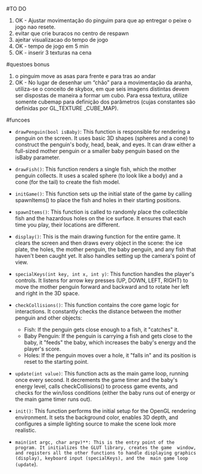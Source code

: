 #TO DO 
1. OK - Ajustar movimentação do pinguim para que ap entregar o peixe o jogo nao resete.
2. evitar que crie buracos no centro de respawn
3. ajeitar visualizacao do tempo de jogo 
4. OK - tempo de jogo em 5 min
5. OK - inserir 3 texturas na cena

#questoes bonus
1. o pinguim move as asas para frente e para tras ao andar
2. OK - No lugar de desenhar um “chão” para a movimentação da aranha, utiliza-se o conceito de skybox, em que seis
imagens distintas devem ser dispostas de maneira a formar um cubo. Para essa textura, utilize somente cubemap para
definição dos parâmetros (cujas constantes são definidas por GL_TEXTURE _CUBE_MAP).

#funcoes

  * `drawPenguin(bool isBaby)`: This function is responsible for rendering a penguin on the screen. It uses basic 3D shapes
     (spheres and a cone) to construct the penguin's body, head, beak, and eyes. It can draw either a full-sized mother penguin
     or a smaller baby penguin based on the isBaby parameter.


   * `drawFish()`: This function renders a single fish, which the mother penguin collects. It uses a scaled sphere (to look like
     a body) and a cone (for the tail) to create the fish model.


   * `initGame()`: This function sets up the initial state of the game by calling spawnItems() to place the fish and holes in
     their starting positions.

   * `spawnItems()`: This function is called to randomly place the collectible fish and the hazardous holes on the ice surface.
     It ensures that each time you play, their locations are different.


   * `display()`: This is the main drawing function for the entire game. It clears the screen and then draws every object in the
     scene: the ice plate, the holes, the mother penguin, the baby penguin, and any fish that haven't been caught yet. It also
     handles setting up the camera's point of view.


   * `specialKeys(int key, int x, int y)`: This function handles the player's controls. It listens for arrow key presses (UP,
     DOWN, LEFT, RIGHT) to move the mother penguin forward and backward and to rotate her left and right in the 3D space.


   * `checkCollisions()`: This function contains the core game logic for interactions. It constantly checks the distance between
     the mother penguin and other objects:
       * Fish: If the penguin gets close enough to a fish, it "catches" it.
       * Baby Penguin: If the penguin is carrying a fish and gets close to the baby, it "feeds" the baby, which increases the
         baby's energy and the player's score.
       * Holes: If the penguin moves over a hole, it "falls in" and its position is reset to the starting point.


   * `update(int value)`: This function acts as the main game loop, running once every second. It decrements the game timer and
     the baby's energy level, calls checkCollisions() to process game events, and checks for the win/loss conditions (either the
     baby runs out of energy or the main game timer runs out).

   * `init()`: This function performs the initial setup for the OpenGL rendering environment. It sets the background color,
     enables 3D depth, and configures a simple lighting source to make the scene look more realistic.


   * `main(int argc, char argv)**: This is the entry point of the program. It initializes the GLUT library, creates the game 
     window, and registers all the other functions to handle displaying graphics (display), keyboard input (specialKeys), and the 
     main game loop (update`).

